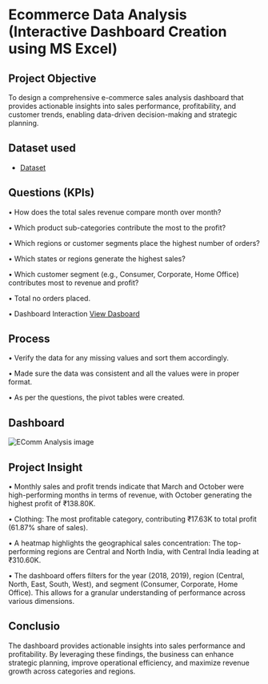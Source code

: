 # Ecommerce Data Analysis (Interactive Dashboard Creation using MS Excel)
## Project Objective
To design a comprehensive e-commerce sales analysis dashboard that provides actionable insights into sales performance, profitability, and customer trends, enabling data-driven decision-making and strategic planning.

## Dataset used
- <a href="https://github.com/dholakiar19/ECom-Dashoard/blob/main/EComm%20Sales%20Data.xlsx">Dataset</a>
## Questions (KPIs)
•	How does the total sales revenue compare month over month?

•	Which product sub-categories contribute the most to the profit?

•	Which regions or customer segments place the highest number of orders?

•	Which states or regions generate the highest sales?

•	Which customer segment (e.g., Consumer, Corporate, Home Office) contributes most to revenue and profit?

•	Total no orders placed.

•	Dashboard Interaction <a href="https://github.com/dholakiar19/ECom-Dashoard/blob/main/EComm%20Analysis%20image.png">View Dasboard</a>

## Process
•	Verify the data for any missing values and sort them accordingly.

•	 Made sure the data was consistent and all the values were in proper format.

•	As per the questions, the pivot tables were created.

## Dashboard
![EComm Analysis image](https://github.com/user-attachments/assets/6bd3c686-25a0-4b89-956b-b9765c3236c3)

## Project Insight 
•	Monthly sales and profit trends indicate that March and October were high-performing months in terms of revenue, with October generating the highest profit of ₹138.80K.

•	Clothing: The most profitable category, contributing ₹17.63K to total profit (61.87% share of sales).

•	A heatmap highlights the geographical sales concentration: The top-performing regions are Central and North India, with Central India leading at ₹310.60K.

•	The dashboard offers filters for the year (2018, 2019), region (Central, North, East, South, West), and segment (Consumer, Corporate, Home Office). This allows for a granular understanding of performance across various dimensions.

## Conclusio
The dashboard provides actionable insights into sales performance and profitability. By leveraging these findings, the business can enhance strategic planning, improve operational efficiency, and maximize revenue growth across categories and regions.


